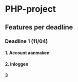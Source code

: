 # PHP-project

## Features per deadline

### Deadline 1 (11/04)

#### 1. Account aanmaken

#### 2. Inloggen

#### 3

####
